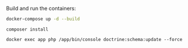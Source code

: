 Build and run the containers:

```bash
docker-compose up -d --build
```

```
composer install
```

```
docker exec app php /app/bin/console doctrine:schema:update --force
```
